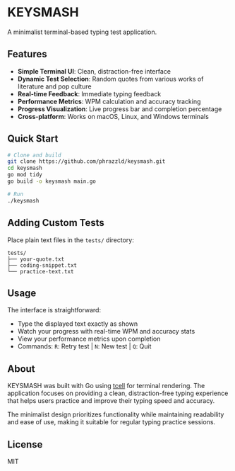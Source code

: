 # KEYSMASH

A minimalist terminal-based typing test application.

## Features

- **Simple Terminal UI**: Clean, distraction-free interface
- **Dynamic Test Selection**: Random quotes from various works of literature and pop culture
- **Real-time Feedback**: Immediate typing feedback
- **Performance Metrics**: WPM calculation and accuracy tracking
- **Progress Visualization**: Live progress bar and completion percentage
- **Cross-platform**: Works on macOS, Linux, and Windows terminals

## Quick Start

```bash
# Clone and build
git clone https://github.com/phrazzld/keysmash.git
cd keysmash
go mod tidy
go build -o keysmash main.go

# Run
./keysmash
```

## Adding Custom Tests

Place plain text files in the `tests/` directory:

```
tests/
├── your-quote.txt
├── coding-snippet.txt
└── practice-text.txt
```

## Usage

The interface is straightforward:
- Type the displayed text exactly as shown
- Watch your progress with real-time WPM and accuracy stats
- View your performance metrics upon completion
- Commands: `R`: Retry test | `N`: New test | `Q`: Quit

## About

KEYSMASH was built with Go using [tcell](https://github.com/gdamore/tcell) for terminal rendering. The application focuses on providing a clean, distraction-free typing experience that helps users practice and improve their typing speed and accuracy.

The minimalist design prioritizes functionality while maintaining readability and ease of use, making it suitable for regular typing practice sessions.

## License

MIT
